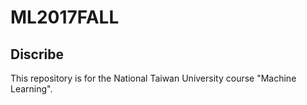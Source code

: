 # ML2017FALL
## Discribe
This repository is for the National Taiwan University course "Machine Learning".

